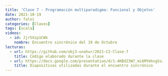```yaml
---
title: 'Clase 7 - Programación multiparadigma: Funcional y Objetos'
date: 2021-10-19
author: faloi
categories: [Clases]
tags: [scala]
videos:
  - id: Jjr5Xzp1CWk
    nombre: Encuentro sincrónico del 19 de Octubre
lecturas:
  - url: https://github.com/obj3-unahur/2021-C2-Clase-7
    title: Código elaborado durante la clase
  - url: https://docs.google.com/presentation/d/1-4KBdZ3W7_mi6MYmhsgSsJJ2jOwbC_Pysik5Jc6HDBI/edit#slide=id.p
    title: Diapositivas utilizadas durante el encuentro sincrónico
---
```

